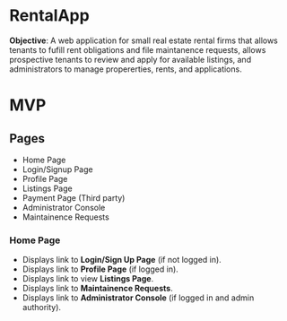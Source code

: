 # RentalApp

**Objective**: A web application for small real estate rental firms that allows tenants to fufill rent obligations and file maintanence requests, allows prospective tenants to review and apply for available listings, and administrators to manage propererties, rents, and applications.

# MVP

## Pages
- Home Page
- Login/Signup Page
- Profile Page
- Listings Page
- Payment Page (Third party)
- Administrator Console
- Maintainence Requests

### Home Page
- Displays link to **Login/Sign Up Page** (if not logged in).
- Displays link to **Profile Page** (if logged in).
- Displays link to view **Listings Page**.
- Displays link to **Maintainence Requests**.
- Displays link to **Administrator Console** (if logged in and admin authority).
